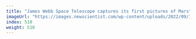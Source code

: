 ```yaml
---
title: "James Webb Space Telescope captures its first pictures of Mars"
imageUrl: "https://images.newscientist.com/wp-content/uploads/2022/09/19132953/SEI_126060584.jpg?width=600"
index: 510
weight: 510
---
```

